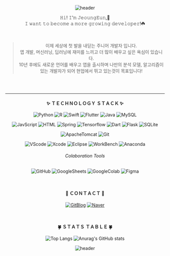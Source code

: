 <!-- 기본 생성 part
**monargent0/monargent0** is a ✨ _special_ ✨ repository because its `README.md` (this file) appears on your GitHub profile.

Here are some ideas to get you started:

- 🔭 I’m currently working on ...
- 🌱 I’m currently learning ...
- 👯 I’m looking to collaborate on ...
- 🤔 I’m looking for help with ...
- 💬 Ask me about ...
- 📫 How to reach me: ...
- 😄 Pronouns: ...
- ⚡ Fun fact: ...
-->

<div align = center>

<!-- 헤더 (물결모양, 문구 etc) -->
![header](https://capsule-render.vercel.app/api?type=wave&color=FCEDDA&height=200&section=header&text=𝐷é𝑣𝑒𝑙𝑜𝑝𝑝𝑒𝑢𝑟%20𝑒𝑛%20𝑐𝑟𝑜𝑖𝑠𝑠𝑎𝑛𝑐𝑒&animation=twinkling&fontSize=40&fontColor=EE4E34)
  

<!-- 인사말  -->
  𝙷𝚒! 𝙸'𝚖 𝙹𝚎𝚘𝚞𝚗𝚐𝙴𝚞𝚗,🐰  <br>
  𝙸 𝚠𝚊𝚗𝚝 𝚝𝚘 𝚋𝚎𝚌𝚘𝚖𝚎 𝚊 𝚖𝚘𝚛𝚎 𝚐𝚛𝚘𝚠𝚒𝚗𝚐 𝚍𝚎𝚟𝚎𝚕𝚘𝚙𝚎𝚛!☘️
  
  <br>
  
  > 이제 세상에 첫 발을 내딛는 주니어 개발자 입니다.   
  > 앱 개발, 머신러닝, 딥러닝에 재미를 느끼고 더 많이 배우고 싶은 욕심이 있습니다.  
  > 10년 후에도 새로운 언어를 배우고 앱을 출시하며 나만의 분석 모델, 알고리즘이 있는 개발자가 되어 현업에서 뛰고 있는것이 목표입니다!  
  
  <br><br>
  
  ---
  
<!-- 기술 리스트 -->
#### ✨ ＴＥＣＨＮＯＬＯＧＹ ＳＴＡＣＫ ✨
<!--  자신 있음  -->
  
![Python](https://img.shields.io/badge/Python-3776AB?style=flat-square&logo=Python&logoColor=white) 
![R](https://img.shields.io/badge/R-276DC3?style=flat-square&logo=R&logoColor=white) 
![Swift](https://img.shields.io/badge/Swift-F05138?style=flat-square&logo=Swift&logoColor=white) 
![Flutter](https://img.shields.io/badge/Flutter-02569B?style=flat-square&logo=Flutter&logoColor=white) 
![Java](https://img.shields.io/badge/Java-007396?style=flat-square&logo=java&logoColor=white) 
![MySQL](https://img.shields.io/badge/MySQL-4479A1?style=flat-square&logo=MySQL&logoColor=white) 
  
<!-- 사용해봤음 -->
  
![JavScript](https://img.shields.io/badge/JavaScript-F7DF1E?style=flat-square&logo=JavaScript&logoColor=black) 
![HTML](https://img.shields.io/badge/HTML-E34F26?style=flat-square&logo=HTML5&logoColor=white) 
![Spring](https://img.shields.io/badge/Spring-6DB33F?style=flat-square&logo=Spring&logoColor=white) 
![Tensorflow](https://img.shields.io/badge/Tensorflow-FF6F00?style=flat-square&logo=Tensorflow&logoColor=white) 
![Dart](https://img.shields.io/badge/Dart-0175C2?style=flat-square&logo=Dart&logoColor=white) 
![Flask](https://img.shields.io/badge/Flask-000000?style=flat-square&logo=Flask&logoColor=white) 
![SQLite](https://img.shields.io/badge/SQLite-003B57?style=flat-square&logo=SQLite&logoColor=white) 
  
<!-- 서버 외  -->
  
![ApacheTomcat](https://img.shields.io/badge/ApacheTomcat-F8DC75?style=flat-square&logo=ApacheTomcat&logoColor=black) 
![Git](https://img.shields.io/badge/Git-F05032?style=flat-square&logo=Git&logoColor=white) 

<!-- 사용 프로그램  -->
<!-- 깃허브, Flutter, 스프링, 아나콘다 /GUI 워크벤치 /IDE vscode, Xcode, 이클립스, STS  -->
  
![VScode](https://img.shields.io/badge/VSCode-007ACC?style=flat-square&logo=VisualStudioCode&logoColor=white)
![Xcode](https://img.shields.io/badge/Xcode-147EFB?style=flat-square&logo=Xcode&logoColor=white)
![Eclipse](https://img.shields.io/badge/Eclipse-2C2255?style=flat-square&logo=EclipseIDE&logoColor=white)
![WorkBench](https://img.shields.io/badge/WorkBench-4479A1?style=flat-square&logo=MySQL&logoColor=white)
![Anaconda](https://img.shields.io/badge/Anaconda-44A833?style=flat-square&logo=Anaconda&logoColor=white)

<!-- 사용 가능 협업 툴 -->
###### Colaboration Tools
<!--  피그마, 구글스프레드, 구글코랩   -->
![GitHub](https://img.shields.io/badge/GitHub-181717?style=flat-square&logo=GitHub&logoColor=white)
![GoogleSheets](https://img.shields.io/badge/GoogleSheets-34A853?style=flat-square&logo=GoogleSheets&logoColor=white)
![GoogleColab](https://img.shields.io/badge/GoogleColab-F9AB00?style=flat-square&logo=GoogleColab&logoColor=white)
![Figma](https://img.shields.io/badge/Figma-F24E1E?style=flat-square&logo=Figma&logoColor=white)
  
<br>
  
<!-- 연락 수단  -->
#### 🌹 ＣＯＮＴＡＣＴ 🌹
<!--  깃 블로그, 구글 메일, (노션, 캐글, 데이콘, 백준, 링크드인?) -->
[![GitBlog](https://img.shields.io/badge/Blog-222222?style=flat&logo=GitHub&logoColor=white)](https://monargent0.github.io/)
[![Naver](https://img.shields.io/badge/Naver%20Mail-03C75A?style=flat&logo=Naver&logoColor=white)](mailto:oju2513@naver.com)
<!-- [![Notion](https://img.shields.io/badge/Notion-000000?style=flat&logo=Notion&logoColor=white)](노션프로필링크) -->
  
<!--  <a href='https://monargent0.github.io/' target='_blank'>![GitBlog](https://img.shields.io/badge/Blog-222222?style=flat&logo=GitHub&logoColor=white)</a> 이런 방식으로도 사용 가능 -->
<br>
  
<!-- 사용언어 요약, #백준 등급, git 사용 현황 -->
#### 🍀 ＳＴＡＴＳ ＴＡＢＬＥ 🍀
<!-- [![Solved.ac
프로필](http://mazassumnida.wtf/api/v2/generate_badge?boj=owjddms96)](https://solved.ac/owjddms96)    -->
![Top Langs](https://github-readme-stats.vercel.app/api/top-langs/?username=monargent0&layout=compact&theme=calm)
![Anurag's GitHub stats](https://github-readme-stats.vercel.app/api?username=monargent0&show_icons=true&theme=slateorange&hide=issues,contribs)
<!-- 
<a href="https://github.com/anuraghazra/github-readme-stats">
  <img align="center" src="https://github-readme-stats.vercel.app/api?username=monargent0&show_icons=true&theme=slateorange&hide=issues,contribs" />
</a>
<a href="https://github.com/anuraghazra/convoychat">
  <img align="center" src="https://github-readme-stats.vercel.app/api/top-langs/?username=monargent0&layout=compact&theme=calm" />
</a> -->

<!-- 방문자 수 2022.9 사용하지 않음 -->
<!-- [![Hits](https://hits.seeyoufarm.com/api/count/incr/badge.svg?url=https%3A%2F%2Fgithub.com%2Fmonargent0%2Fmonargent0&count_bg=%2395D7DB&title_bg=%23403E4B&icon=github.svg&icon_color=%23DBDADA&title=hits&edge_flat=false)](https://hits.seeyoufarm.com) -->

<!-- footer 풋터  -->
![header](https://capsule-render.vercel.app/api?type=waving&color=EE4E34&height=100&section=footer)
</div>
